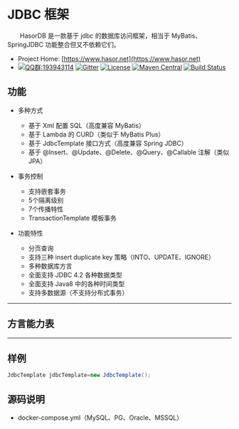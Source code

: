 # JDBC 框架

&emsp;&emsp;HasorDB 是一款基于 jdbc 的数据库访问框架，相当于 MyBatis、SpringJDBC 功能整合但又不依赖它们。

* Project Home: [https://www.hasor.net](https://www.hasor.net)
* [![QQ群:193943114](https://img.shields.io/badge/QQ%E7%BE%A4-193943114-orange)](https://qm.qq.com/cgi-bin/qm/qr?k=0ZqU8WlKVENanH6ajgpbVua7WJUMOKQ9&jump_from=webapi)
  [![Gitter](https://badges.gitter.im/hasor/hasor-dataql.svg)](https://gitter.im/hasor/hasor-dataql?utm_source=badge&utm_medium=badge&utm_campaign=pr-badge)
  [![License](https://img.shields.io/badge/license-Apache%202-4EB1BA.svg)](https://www.apache.org/licenses/LICENSE-2.0.html)
  [![Maven Central](https://maven-badges.herokuapp.com/maven-central/net.hasor/hasor-core/badge.svg)](https://maven-badges.herokuapp.com/maven-central/net.hasor/hasor-core)
  [![Build Status](https://travis-ci.org/zycgit/hasor.svg?branch=master)](https://travis-ci.org/zycgit/hasor)

## 功能

- 多种方式
    - 基于 Xml 配置 SQL（高度兼容 MyBatis）
    - 基于 Lambda 的 CURD（类似于 MyBatis Plus）
    - 基于 JdbcTemplate 接口方式（高度兼容 Spring JDBC）
    - 基于 @Insert、@Update、@Delete、@Query、@Callable 注解（类似 JPA）

- 事务控制
    - 支持嵌套事务
    - 5个隔离级别
    - 7个传播特性
    - TransactionTemplate 模板事务

- 功能特性
    - 分页查询
    - 支持三种 insert duplicate key 策略（INTO、UPDATE、IGNORE）
    - 多种数据库方言
    - 全面支持 JDBC 4.2 各种数据类型
    - 全面支持 Java8 中的各种时间类型
    - 支持多数据源（不支持分布式事务）

----------

## 方言能力表

----------

## 样例

```java
JdbcTemplate jdbcTemplate=new JdbcTemplate();
```

## 源码说明

- docker-compose.yml（MySQL、PG、Oracle、MSSQL）
